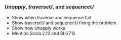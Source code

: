 ### *Unapply*, *traverseU*, and *sequenceU*

- Show when traverse and sequence fail
- Show traverseU and sequenceU fixing the problem
- Show how Unapply works
- Mention Scala 2.12 and SI-2712
